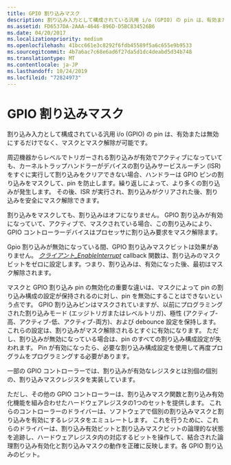 ```yaml
---
title: GPIO 割り込みマスク
description: 割り込み入力として構成されている汎用 i/o (GPIO) の pin は、有効または無効にするだけでなく、マスクとマスク解除が可能です。
ms.assetid: FD6537DA-2AAA-4646-896D-D5BC834526B6
ms.date: 04/20/2017
ms.localizationpriority: medium
ms.openlocfilehash: 41bcc661e3c8292f6fdb45589f5a6c655e9b9533
ms.sourcegitcommit: 4b7a6ac7c68e6ad6f27da5d1dc4deabd5d34b748
ms.translationtype: MT
ms.contentlocale: ja-JP
ms.lasthandoff: 10/24/2019
ms.locfileid: "72824973"
---
```

# <a name="gpio-interrupt-masks"></a>GPIO 割り込みマスク


割り込み入力として構成されている汎用 i/o (GPIO) の pin は、有効または無効にするだけでなく、マスクとマスク解除が可能です。

周辺機器からレベルでトリガーされる割り込みが有効でアクティブになっていても、カーネルトラップハンドラーがデバイスの割り込みサービスルーチン (ISR) をすぐに実行して割り込みをクリアできない場合、ハンドラーは GPIO ピンの割り込みをマスクして、pin を防止します。繰り返しによって、より多くの割り込みが発生します。 その後、ISR が実行され、割り込みがクリアされた後、割り込みを安全にマスク解除できます。

割り込みをマスクしても、割り込みはオフになりません。 GPIO 割り込みが有効になっていて、アクティブで、マスクされている場合、この割り込みにより、GPIO コントローラーデバイスはプロセッサに割り込み要求をマスク解除ます。

Gpio 割り込みが無効になっている間、GPIO 割り込みマスクビットは効果がありません。 [*クライアント\_EnableInterrupt*](https://docs.microsoft.com/windows-hardware/drivers/ddi/gpioclx/nc-gpioclx-gpio_client_enable_interrupt) callback 関数は、割り込みのマスクビットをゼロに設定します。つまり、割り込みは、有効になった後、最初はマスク解除されます。

マスクと GPIO 割り込み pin の無効化の重要な違いは、マスクによって pin の割り込み構成の設定が保持されるのに対し、pin を無効にすることはできないという点です。 GPIO 割り込みピンはマスクされていますが、以前にプログラミングされた割り込みモード (エッジトリガまたはレベルトリガ)、極性 (アクティブ-高、アクティブ-低、アクティブ-両方)、および debounce 設定を保持します。 これらの設定は、割り込みがマスク解除されるとすぐに有効になります。 ただし、割り込みが無効になっている場合は、pin のすべての割り込み構成設定が失われます。 Pin が有効になったら、必要な割り込み構成設定を使用して再度プログラムをプログラミングする必要があります。

一部の GPIO コントローラーでは、割り込みが有効なレジスタとは別個の個別の、割り込みマスクレジスタを実装しています。

ただし、その他の GPIO コントローラーは、割り込みマスク関数と割り込み有効化機能を組み合わせたハードウェアレジスタの1つのセットを提供します。 これらのコントローラーのドライバーは、ソフトウェアで個別の割り込みマスクと割り込みを有効にするレジスタをエミュレートします。 これを行うために、これらのドライバーは、割り込み有効ビットと割り込みマスクビットの論理的な状態を追跡し、ハードウェアレジスタ内の対応するビットを操作して、結合された論理割り込み有効化と割り込みマスクの動作を正確に反映します。各 GPIO 割り込みのビット。

 

 




